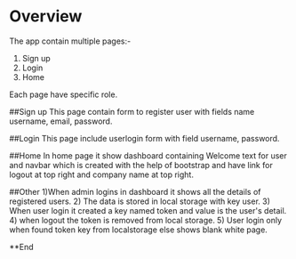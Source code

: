 # Overview

The app contain multiple pages:-
1) Sign up
2) Login
3) Home

Each page have specific role.

##Sign up
This page contain form to register user with fields name username, email, password.

##Login 
This page include userlogin form with field username, password.

##Home
In home page it show dashboard containing Welcome text for user and navbar which is created with the help of bootstrap and have link for logout at top right and company name at top right.

##Other
1)When admin logins in dashboard it shows all the details of registered users.
2) The data is stored in local storage with key user. 
3) When user login it created a key named token and value is the user's detail.
4) when logout the token is removed from local storage.
5) User login only when found token key from localstorage else shows blank white page.


**End
